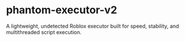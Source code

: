 # phantom-executor-v2
A lightweight, undetected Roblox executor built for speed, stability, and multithreaded script execution.
